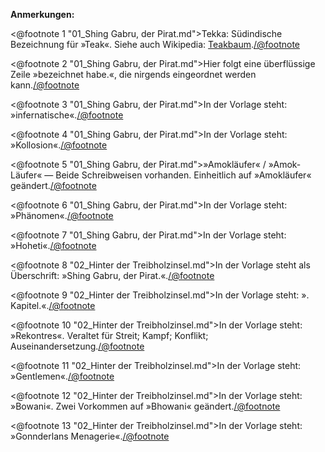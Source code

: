 <strong>Anmerkungen:</strong>

<@footnote 1 "01_Shing Gabru, der Pirat.md">Tekka: Südindische Bezeichnung für »Teak«. Siehe auch Wikipedia: <a href="https://de.wikipedia.org/wiki/Teakbaum">Teakbaum</a>.</@footnote>

<@footnote 2 "01_Shing Gabru, der Pirat.md">Hier folgt eine überflüssige Zeile »bezeichnet habe.«, die nirgends eingeordnet werden kann.</@footnote>

<@footnote 3 "01_Shing Gabru, der Pirat.md">In der Vorlage steht: »infernatische«.</@footnote>

<@footnote 4 "01_Shing Gabru, der Pirat.md">In der Vorlage steht: »Kollosion«.</@footnote>

<@footnote 5 "01_Shing Gabru, der Pirat.md">»Amokläufer« / »Amok-Läufer« — Beide Schreibweisen vorhanden. Einheitlich auf »Amokläufer« geändert.</@footnote>

<@footnote 6 "01_Shing Gabru, der Pirat.md">In der Vorlage steht: »Phänomen«.</@footnote>

<@footnote 7 "01_Shing Gabru, der Pirat.md">In der Vorlage steht: »Hoheti«.</@footnote>

<@footnote 8 "02_Hinter der Treibholzinsel.md">In der Vorlage steht als Überschrift: »Shing Gabru, der Pirat.«.</@footnote>

<@footnote 9 "02_Hinter der Treibholzinsel.md">In der Vorlage steht: ». Kapitel.«.</@footnote>

<@footnote 10 "02_Hinter der Treibholzinsel.md">In der Vorlage steht: »Rekontres«. Veraltet für Streit; Kampf; Konflikt; Auseinandersetzung.</@footnote>

<@footnote 11 "02_Hinter der Treibholzinsel.md">In der Vorlage steht: »Gentlemen«.</@footnote>

<@footnote 12 "02_Hinter der Treibholzinsel.md">In der Vorlage steht: »Bowani«. Zwei Vorkommen auf »Bhowani« geändert.</@footnote>

<@footnote 13 "02_Hinter der Treibholzinsel.md">In der Vorlage steht: »Gonnderlans Menagerie«.</@footnote>

